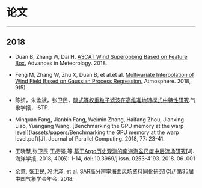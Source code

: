 # 论文
---
## 2018
* Duan B, Zhang W, Dai H. [ASCAT Wind Superobbing Based on Feature Box.](https://www.hindawi.com/journals/amete/2018/3438501/) Advances in Meteorology. 2018.

* Feng M, Zhang W, Zhu X, Duan B, et al.et al. [Multivariate Interpolation of Wind Field Based on Gaussian Process Regression.](https://www.mdpi.com/2073-4433/9/5/194) Atmosphere. 2018, 9(5).


* 陈妍，朱孟斌，张卫民，[隐式等权重粒子滤波在高维准地转模式中特性研究](http://www.cmsjournal.net/qxxb_cn/ch/reader/create_pdf.aspx?file_no=2017090&flag=1&journal_id=qxxb_cn&year_id=2018).气象学报，ISTP.

* Minquan Fang, Jianbin Fang, Weimin Zhang, Haifang Zhou, Jianxing Liao, Yuangang Wang. [Benchmarking the GPU memory at the warp level](/assets/papers/Benchmarking the GPU memory at the warp level.pdf)[J]. Journal of Parallel Computing. 2018, 77: 23-41.

* 王晓慧,张卫民,王品强,等.[基于Argo历史观测的南海海盆尺度中层流场研究](www.hyxb.org.cn/aos/ch/reader/create_pdf.aspx?file_no=20180601&flag=1&journal_id=aos&year_id=2018)[J]. 海洋学报, 2018, 40(6): 1-14, doi: 10.3969/j.issn. 0253-4193. 2018. 06 .001

* 余意, 张卫民, 冷洪泽, et al. [SAR高分辨率海面风场资料同化研究](/assets/papers/SAR高分辨率海面风场资料同化研究.pdf)[C]// 第35届中国气象学会年会. 2018.
